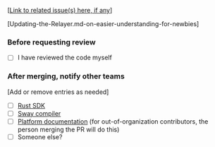 [[Link to related issue(s) here, if any](https://github.com/FuelLabs/fuel-specs/blob/master/src/protocol/relayer.md)]

[Updating-the-Relayer.md-on-easier-understanding-for-newbies]

### Before requesting review

- [ ] I have reviewed the code myself

### After merging, notify other teams

[Add or remove entries as needed]

- [ ] [Rust SDK](https://github.com/FuelLabs/fuels-rs/)
- [ ] [Sway compiler](https://github.com/FuelLabs/sway/)
- [ ] [Platform documentation](https://github.com/FuelLabs/devrel-requests/issues/new?assignees=&labels=new+request&projects=&template=NEW-REQUEST.yml&title=%5BRequest%5D%3A+) (for out-of-organization contributors, the person merging the PR will do this)
- [ ] Someone else?
